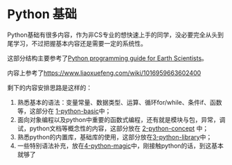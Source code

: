 # Python 基础

Python基础有很多内容，作为非CS专业的想快速上手的同学，没必要完全从头到尾学习，不过把握基本内容还是需要一定的系统性。

这部分结构主要参考了[Python programming guide for Earth Scientists](http://python.hydrology-amsterdam.nl/manuals/hydro_python_manual.pdf)。

内容上参考了<https://www.liaoxuefeng.com/wiki/1016959663602400>

剩下的内容安排思路是这样的：

1. 熟悉基本的语法：变量常量、数据类型、运算、循环for/while、条件if、函数等，这部分在 [1-python-basic](https://github.com/iHeadWater/hydrus/blob/master/1-learn-python/1-python-basic.ipynb)中；
2. 面向对象编程以及python中重要的函数式编程，还有就是模块与包，异常，调试，python文档等概念性的内容，这部分放在 [2-python-concept](https://github.com/iHeadWater/hydrus/blob/master/1-learn-python/2-python-concept.ipynb) 中；
3. 熟悉python的内置库，基础库的使用，这部分放在[3-python-library](https://github.com/iHeadWater/hydrus/blob/master/1-learn-python/3-python-library.ipynb)中；
4. 一些特别语法补充，放在[4-python-magic](https://github.com/iHeadWater/hydrus/blob/master/1-learn-python/4-python-magic.ipynb)中，刚接触python的话，到这基本就够了
